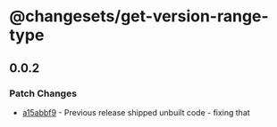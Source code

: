 # @changesets/get-version-range-type

## 0.0.2
### Patch Changes

- [a15abbf9](https://github.com/changesets/changesets/commit/a15abbf9) - Previous release shipped unbuilt code - fixing that
